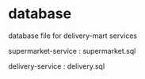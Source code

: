 # database
database file for delivery-mart services

supermarket-service : supermarket.sql

delivery-service : delivery.sql
